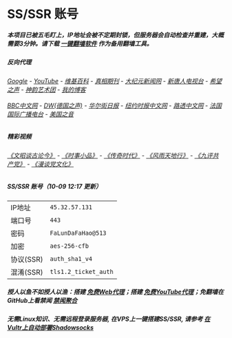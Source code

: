 # SS/SSR 账号 

##### 本项目已被五毛盯上，IP地址会被不定期封锁，但服务器会自动检查并重建，大概需要3分钟。请下载 [一键翻墙软件](https://github.com/gfw-breaker/nogfw/blob/master/README.md?a01) 作为备用翻墙工具。

##### 反向代理
######  [Google](http://45.32.57.131:8888/search?q=425事件) - [YouTube](https://nogfw.the-youtube.win) - [维基百科](http://45.32.57.131:8100/wiki/喬高-麥塔斯調查報告) - [真相期刊](http://45.32.57.131:8300/display.aspx?category_id=3&zhuanti_id=2) - [大纪元新闻网](http://45.32.57.131:10080) - [新唐人电视台](http://45.32.57.131:8000) - [希望之声](http://45.32.57.131:8200) - [神韵艺术团](http://45.32.57.131:8000/xtr/gb/prog673.html) - [我的博客](http://45.32.57.131:10000/)<br/> <br/> [BBC中文网](http://45.32.57.131:9100/zhongwen/simp) - [DW(德国之声)](http://45.32.57.131:9200/zh/在线报导/s-9058?&zhongwen=simp) - [华尔街日报](http://45.32.57.131:9300) - [纽约时报中文网](http://45.32.57.131:9400) - [路透中文网](http://45.32.57.131:9500/) - [法国国际广播电台](http://45.32.57.131:9600/) - [美国之音](http://45.32.57.131:9700/) 

##### 精彩视频
###### [《文昭谈古论今》](https://github.com/gfw-breaker/wenzhao/blob/master/README.md?a01) - [《时事小品》](https://github.com/gfw-breaker/ntdtv-comedy/blob/master/README.md?a01) - [《传奇时代》](http://45.32.57.131:10000/videos/legend/) - [《风雨天地行》](http://45.32.57.131:10000/videos/fytdx/) - [《九评共产党》](http://45.32.57.131:10000/videos/jiuping/) - [《漫谈党文化》](http://45.32.57.131:10000/videos/mtdwh/) 

##### SS/SSR 账号（10-09 12:17 更新）
|||
|-|-|
|IP地址|`45.32.57.131`|
|端口号|`443` |
|密码|`FaLunDaFaHao@513`|  
|加密|`aes-256-cfb`|
|协议(SSR) |`auth_sha1_v4`|  
|混淆(SSR) |`tls1.2_ticket_auth`|  

##### 授人以鱼不如授人以渔：搭建 [免费Web代理](https://github.com/no-gfw/heroku-node-proxy#--end--)；搭建 [免费YouTube代理](https://github.com/gfw-breaker/you2php-heroku#--end--)；免翻墙在GitHub上看禁闻 [禁闻聚合](https://github.com/gfw-breaker/banned-news/blob/master/README.md?a01)

##### 无需Linux知识、无需远程登录服务器, 在VPS上一键搭建SS/SSR, 请参考 [在Vultr上自动部署Shadowsocks](https://gfw-breaker.win/vultr%e9%83%a8%e7%bd%b2ss/) 
